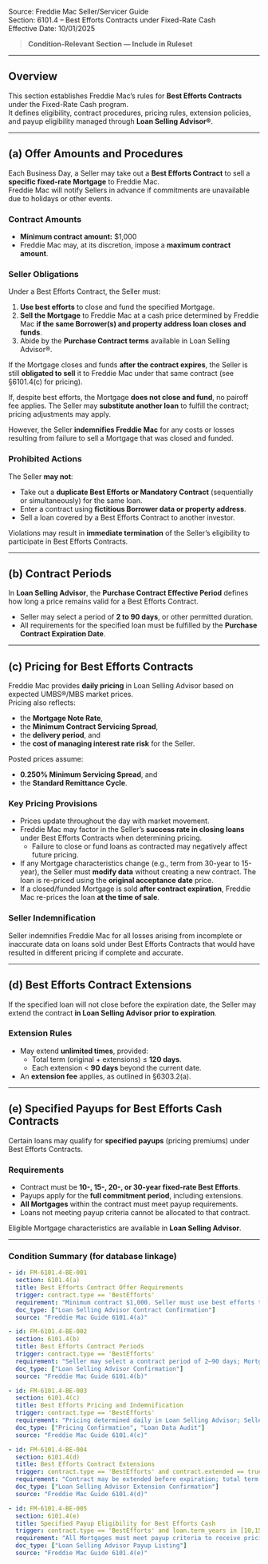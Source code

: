 Source: Freddie Mac Seller/Servicer Guide  
Section: 6101.4 – Best Efforts Contracts under Fixed-Rate Cash  
Effective Date: 10/01/2025  

> **Condition-Relevant Section — Include in Ruleset**

---

## Overview
This section establishes Freddie Mac’s rules for **Best Efforts Contracts** under the Fixed-Rate Cash program.  
It defines eligibility, contract procedures, pricing rules, extension policies, and payup eligibility managed through **Loan Selling Advisor®**.

---

## (a) Offer Amounts and Procedures

Each Business Day, a Seller may take out a **Best Efforts Contract** to sell a **specific fixed-rate Mortgage** to Freddie Mac.  
Freddie Mac will notify Sellers in advance if commitments are unavailable due to holidays or other events.

### Contract Amounts
- **Minimum contract amount:** $1,000  
- Freddie Mac may, at its discretion, impose a **maximum contract amount**.

### Seller Obligations
Under a Best Efforts Contract, the Seller must:
1. **Use best efforts** to close and fund the specified Mortgage.  
2. **Sell the Mortgage** to Freddie Mac at a cash price determined by Freddie Mac **if the same Borrower(s) and property address loan closes and funds**.  
3. Abide by the **Purchase Contract terms** available in Loan Selling Advisor®.  

If the Mortgage closes and funds **after the contract expires**, the Seller is still **obligated to sell** it to Freddie Mac under that same contract (see §6101.4(c) for pricing).  

If, despite best efforts, the Mortgage **does not close and fund**, no pairoff fee applies. The Seller may **substitute another loan** to fulfill the contract; pricing adjustments may apply.

However, the Seller **indemnifies Freddie Mac** for any costs or losses resulting from failure to sell a Mortgage that was closed and funded.

### Prohibited Actions
The Seller **may not**:
- Take out a **duplicate Best Efforts or Mandatory Contract** (sequentially or simultaneously) for the same loan.  
- Enter a contract using **fictitious Borrower data or property address**.  
- Sell a loan covered by a Best Efforts Contract to another investor.

Violations may result in **immediate termination** of the Seller’s eligibility to participate in Best Efforts Contracts.

---

## (b) Contract Periods

In **Loan Selling Advisor**, the **Purchase Contract Effective Period** defines how long a price remains valid for a Best Efforts Contract.

- Seller may select a period of **2 to 90 days**, or other permitted duration.  
- All requirements for the specified loan must be fulfilled by the **Purchase Contract Expiration Date**.

---

## (c) Pricing for Best Efforts Contracts

Freddie Mac provides **daily pricing** in Loan Selling Advisor based on expected UMBS®/MBS market prices.  
Pricing also reflects:
- the **Mortgage Note Rate**,  
- the **Minimum Contract Servicing Spread**,  
- the **delivery period**, and  
- the **cost of managing interest rate risk** for the Seller.

Posted prices assume:
- **0.250% Minimum Servicing Spread**, and  
- the **Standard Remittance Cycle**.

### Key Pricing Provisions
- Prices update throughout the day with market movement.  
- Freddie Mac may factor in the Seller’s **success rate in closing loans** under Best Efforts Contracts when determining pricing.  
  - Failure to close or fund loans as contracted may negatively affect future pricing.  
- If any Mortgage characteristics change (e.g., term from 30-year to 15-year), the Seller must **modify data** without creating a new contract. The loan is re-priced using the **original acceptance date** price.  
- If a closed/funded Mortgage is sold **after contract expiration**, Freddie Mac re-prices the loan **at the time of sale**.  

### Seller Indemnification
Seller indemnifies Freddie Mac for all losses arising from incomplete or inaccurate data on loans sold under Best Efforts Contracts that would have resulted in different pricing if complete and accurate.

---

## (d) Best Efforts Contract Extensions

If the specified loan will not close before the expiration date, the Seller may extend the contract **in Loan Selling Advisor prior to expiration**.

### Extension Rules
- May extend **unlimited times**, provided:
  - Total term (original + extensions) ≤ **120 days**.  
  - Each extension < **90 days** beyond the current date.  
- An **extension fee** applies, as outlined in §6303.2(a).

---

## (e) Specified Payups for Best Efforts Cash Contracts

Certain loans may qualify for **specified payups** (pricing premiums) under Best Efforts Contracts.

### Requirements
- Contract must be **10-, 15-, 20-, or 30-year fixed-rate Best Efforts**.  
- Payups apply for the **full commitment period**, including extensions.  
- **All Mortgages** within the contract must meet payup requirements.  
- Loans not meeting payup criteria cannot be allocated to that contract.

Eligible Mortgage characteristics are available in **Loan Selling Advisor**.

---

### Condition Summary (for database linkage)
```yaml
- id: FM-6101.4-BE-001
  section: 6101.4(a)
  title: Best Efforts Contract Offer Requirements
  trigger: contract.type == 'BestEfforts'
  requirement: "Minimum contract $1,000. Seller must use best efforts to close, fund, and sell specified Mortgage to Freddie Mac. No duplicate or fictitious contracts allowed."
  doc_type: ["Loan Selling Advisor Contract Confirmation"]
  source: "Freddie Mac Guide 6101.4(a)"

- id: FM-6101.4-BE-002
  section: 6101.4(b)
  title: Best Efforts Contract Periods
  trigger: contract.type == 'BestEfforts'
  requirement: "Seller may select a contract period of 2–90 days; Mortgage must close and fund by the Purchase Contract Expiration Date."
  doc_type: ["Loan Selling Advisor Confirmation"]
  source: "Freddie Mac Guide 6101.4(b)"

- id: FM-6101.4-BE-003
  section: 6101.4(c)
  title: Best Efforts Pricing and Indemnification
  trigger: contract.type == 'BestEfforts'
  requirement: "Pricing determined daily in Loan Selling Advisor; Seller indemnifies Freddie Mac for losses due to incomplete or inaccurate loan data; repricing rules apply for expired or modified loans."
  doc_type: ["Pricing Confirmation", "Loan Data Audit"]
  source: "Freddie Mac Guide 6101.4(c)"

- id: FM-6101.4-BE-004
  section: 6101.4(d)
  title: Best Efforts Contract Extensions
  trigger: contract.type == 'BestEfforts' and contract.extended == true
  requirement: "Contract may be extended before expiration; total term ≤120 days; each extension <90 days; extension fee per §6303.2(a)."
  doc_type: ["Loan Selling Advisor Extension Confirmation"]
  source: "Freddie Mac Guide 6101.4(d)"

- id: FM-6101.4-BE-005
  section: 6101.4(e)
  title: Specified Payup Eligibility for Best Efforts Cash
  trigger: contract.type == 'BestEfforts' and loan.term_years in [10,15,20,30]
  requirement: "All Mortgages must meet payup criteria to receive pricing premium; eligible attributes defined in Loan Selling Advisor."
  doc_type: ["Loan Selling Advisor Payup Listing"]
  source: "Freddie Mac Guide 6101.4(e)"
